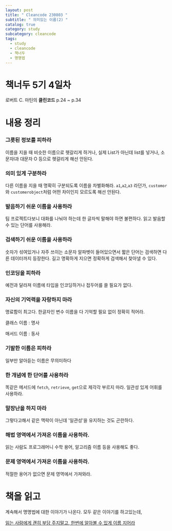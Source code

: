 ```yaml
---
layout: post
title: " Cleancode 230803 "
subtitle: " 의미있는 이름(2) "
catalog: true
category: study
subcategory: cleancode
tags:
  - study
  - cleancode
  - 책너두
  - 명명법
---
```


# 책너두 5기 4일차

로버트 C. 마틴의 **클린코드** p.24 ~ p.34

# 내용 정리

### 그릇된 정보를 피하라

이름을 지을 때 비슷한 이름으로 헷갈리게 하거나, 실제 List가 아닌데 list를 넣거나, 소문자l과 대문자 O 등으로 헷갈리게 해선 안된다.

### 의미 있게 구분하라

다른 이름을 지을 때 명확히 구분되도록 이름을 차별화해라. `a1`,`a2`,`a3` 라던가, `customor`와 `customerobject`처럼 어떤 차이인지 모르도록 해선 안된다.

### 발음하기 쉬운 이름을 사용하라

팀 프로젝트다보니 대화를 나눠야 하는데 한 글자씩 말해야 하면 불편하다. 읽고 발음할 수 있는 단어를 사용해라.

### 검색하기 쉬운 이름을 사용하라

숫자가 섞여있거나 자주 쓰이는 소문자 알파벳이 들어있으면서 짧은 단어는 검색하면 다른 데이터까지 등장한다. 길고 명확하게 지으면 정확하게 검색해서 찾아낼 수 있다.

### 인코딩을 피하라

예전과 달라져 이름에 타입을 인코딩하거나 접두어를 쓸 필요가 없다.

### 자신의 기억력을 자랑하지 마라

명료함이 최고다. 한글자인 변수 이름을 다 기억할 필요 없이 정확히 적어라.

클래스 이름 : 명사

매서드 이름 : 동사

### 기발한 이름은 피하라

일부만 알아듣는 이름은 무의미하다

### 한 개념에 한 단어를 사용하라

똑같은 메서드에 `fetch`, `retrieve`, `get`으로 제각각 부르지 마라. 일관성 있게 어휘를 사용하라.

### 말장난을 하지 마라

그렇다고해서 같은 맥락이 아닌데 '일관성'을 유지하는 것도 곤란하다.

### 해법 영역에서 가져온 이름을 사용하라.

읽는 사람도 프로그래머니 수학 용어, 알고리즘 이름 등을 사용해도 좋다.

### 문제 영역에서 가져온 이름을 사용하라.

적절한 용어가 없으면 문제 영역에서 가져와라.

# 책을 읽고

계속해서 명명법에 대한 이야기가 나온다. 모두 같은 이야기를 하고있는데,

<u>읽는 사람에게 괜히 부담 주지말고, 한번에 알아볼 수 있게 이름 지어라</u>

#
